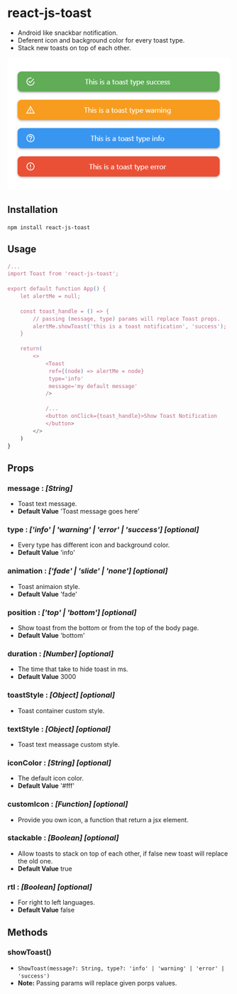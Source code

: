 # react-js-toast

- Android like snackbar notification.
- Deferent icon and background color for every toast type.
- Stack new toasts on top of each other.

![](https://github.com/alabsi91/react-js-toast/blob/readme/toasts.png)

## Installation

`npm install react-js-toast`

## Usage

```javascript
/...
import Toast from 'react-js-toast';

export default function App() {
    let alertMe = null;

    const toast_handle = () => {
        // passing (message, type) params will replace Toast props.
        alertMe.showToast('this is a toast notification', 'success');
    }

    return(
        <>
            <Toast
             ref={(node) => alertMe = node}
             type='info'
             message='my default message'
            />

            /...
            <button onClick={toast_handle}>Show Toast Notification
            </button>
        </>
    )
}
```

## Props

### message : _[String]_

- Toast text message.
- **Default Value** 'Toast message goes here'

### type : _['info' | 'warning' | 'error' | 'success'] [optional]_

- Every type has different icon and background color.
- **Default Value** 'info'

### animation : _['fade' | 'slide' | 'none'] [optional]_

- Toast animaion style.
- **Default Value** 'fade'

### position : _['top' | 'bottom'] [optional]_

- Show toast from the bottom or from the top of the body page.
- **Default Value** 'bottom'

### duration : _[Number] [optional]_

- The time that take to hide toast in ms.
- **Default Value** 3000

### toastStyle : _[Object] [optional]_

- Toast container custom style.

### textStyle : _[Object] [optional]_

- Toast text meassage custom style.

### iconColor : _[String] [optional]_

- The default icon color.
- **Default Value** '#fff'

### customIcon : _[Function] [optional]_

- Provide you own icon, a function that return a jsx element.

### stackable : _[Boolean] [optional]_

- Allow toasts to stack on top of each other, if false new toast will replace the old one.
- **Default Value** true

### rtl : _[Boolean] [optional]_

- For right to left languages.
- **Default Value** false

## Methods

### showToast()

- `ShowToast(message?: String, type?: 'info' | 'warning' | 'error' | 'success')`
- **Note:** Passing params will replace given porps values.

